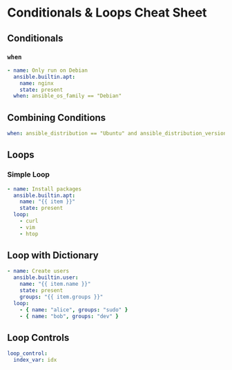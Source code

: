 # Conditionals & Loops Cheat Sheet

## Conditionals

### `when`

```yaml
- name: Only run on Debian
  ansible.builtin.apt:
    name: nginx
    state: present
  when: ansible_os_family == "Debian"
```

## Combining Conditions

```yaml
when: ansible_distribution == "Ubuntu" and ansible_distribution_version == "20.04"
```

## Loops

### Simple Loop

```yaml
- name: Install packages
  ansible.builtin.apt:
    name: "{{ item }}"
    state: present
  loop:
    - curl
    - vim
    - htop
```

## Loop with Dictionary

```yaml
- name: Create users
  ansible.builtin.user:
    name: "{{ item.name }}"
    state: present
    groups: "{{ item.groups }}"
  loop:
    - { name: "alice", groups: "sudo" }
    - { name: "bob", groups: "dev" }
```

## Loop Controls

```yaml
loop_control:
  index_var: idx
